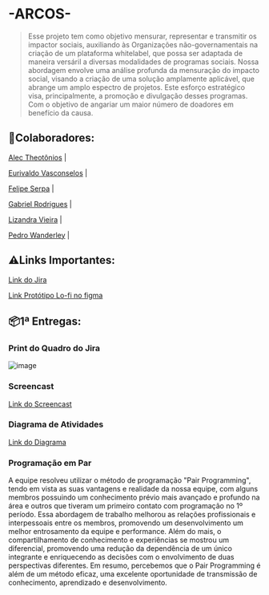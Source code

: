 <h1>-ARCOS-</h1>

> Esse projeto tem como objetivo mensurar, representar e transmitir os impactor sociais, auxiliando às Organizações não-governamentais na criação de um plataforma whitelabel, que possa ser adaptada de maneira versáril a diversas modalidades de programas sociais. Nossa abordagem envolve uma análise profunda da mensuração do impacto social, visando a criação de uma solução amplamente aplicável, que abrange um amplo espectro de projetos. Este esforço estratégico visa, principalmente, a promoção e divulgação desses programas. Com o objetivo de angariar um maior número de doadores em benefício da causa. 
  
<h2>🤝Colaboradores:</h2>
<p><a href="https://github.com/alecct812">Alec Theotônios</a> | 
<p><a href="https://github.com/TheEuri">Eurivaldo Vasconselos</a> |
<p><a href="https://github.com/Felipeserpa01">Felipe Serpa</a> |
<p><a href="https://github.com/gabrielgrm">Gabriel Rodrigues</a> | 
<p><a href="https://github.com/lizandravieira">Lizandra Vieira</a> |
<p><a href="https://github.com/Pedrolira16">Pedro Wanderley</a> |

<h2>⚠️Links Importantes:</h2>

<p><a href="https://kickofffps.atlassian.net/jira/software/projects/P2/boards/3">Link do Jira </a></p>
<p><a href=                                                                     >Link Protótipo Lo-fi no figma </a></p>

<h2>📦1ª Entregas:</h2>
<h3>Print do Quadro do Jira</h3>

![image](https://github-production-user-asset-6210df.s3.amazonaws.com/132586951/275679355-fc155b25-c64d-495d-9e80-7825cafe753e.png)


<h3>Screencast</h3>
<p><a href ="">Link do Screencast </a></p>

<h3>Diagrama de Atividades</h3>
<p><a href ="">Link do Diagrama </a></p>

<h3>Programação em Par</h3>
A equipe resolveu utilizar o método de programação "Pair Programming", tendo em vista as suas vantagens e realidade da nossa equipe, com alguns membros possuindo um conhecimento prévio mais avançado e profundo na área e outros que tiveram um primeiro contato com programação no 1º período. Essa abordagem de trabalho melhorou as relações profissionais e interpessoais entre os membros, promovendo um desenvolvimento um melhor entrosamento da equipe e performance. Além do mais, o compartilhamento de conhecimento e experiências se mostrou um diferencial, promovendo uma redução da dependência de um único integrante e enriquecendo as decisões com o envolvimento de duas perspectivas diferentes. Em resumo, percebemos que o Pair Programming é além de um método eficaz, uma excelente oportunidade de transmissão de conhecimento, aprendizado e desenvolvimento.

